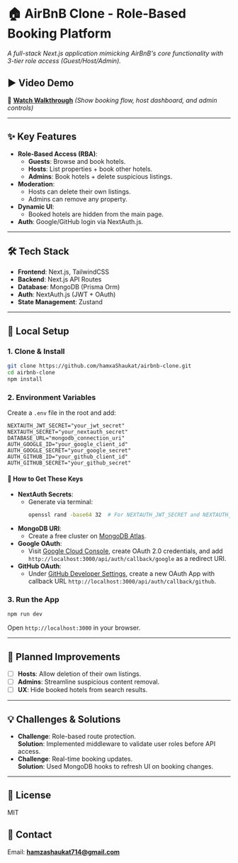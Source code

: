 # 🏠 AirBnB Clone - Role-Based Booking Platform  

*A full-stack Next.js application mimicking AirBnB's core functionality with 3-tier role access (Guest/Host/Admin).*  


## ▶ **Video Demo**  
🎥 **[Watch Walkthrough](https://youtube.com/your-link)** *(Show booking flow, host dashboard, and admin controls)*  

---

## ✨ **Key Features**  
- **Role-Based Access (RBA)**:  
  - **Guests**: Browse and book hotels.  
  - **Hosts**: List properties + book other hotels.  
  - **Admins**: Book hotels + delete suspicious listings.  
- **Moderation**:  
  - Hosts can delete their own listings.  
  - Admins can remove any property.  
- **Dynamic UI**:  
  - Booked hotels are hidden from the main page.  
- **Auth**: Google/GitHub login via NextAuth.js.  

---

## 🛠️ **Tech Stack**  
- **Frontend**: Next.js, TailwindCSS  
- **Backend**: Next.js API Routes  
- **Database**: MongoDB (Prisma Orm)  
- **Auth**: NextAuth.js (JWT + OAuth)  
- **State Management**: Zustand  

---

## 🚀 **Local Setup**  

### **1. Clone & Install**  
```bash
git clone https://github.com/hamxaShaukat/airbnb-clone.git
cd airbnb-clone
npm install
```

### **2. Environment Variables**  
Create a `.env` file in the root and add:  

```env
NEXTAUTH_JWT_SECRET="your_jwt_secret"
NEXTAUTH_SECRET="your_nextauth_secret"
DATABASE_URL="mongodb_connection_uri"
AUTH_GOOGLE_ID="your_google_client_id"
AUTH_GOOGLE_SECRET="your_google_secret"
AUTH_GITHUB_ID="your_github_client_id"
AUTH_GITHUB_SECRET="your_github_secret"
```

#### 🔑 **How to Get These Keys**  
- **NextAuth Secrets**:  
  - Generate via terminal:  
    ```bash
    openssl rand -base64 32  # For NEXTAUTH_JWT_SECRET and NEXTAUTH_SECRET
    ```  
- **MongoDB URI**:  
  - Create a free cluster on [MongoDB Atlas](https://www.mongodb.com/atlas/database).  
- **Google OAuth**:  
  - Visit [Google Cloud Console](https://console.cloud.google.com/apis/credentials), create OAuth 2.0 credentials, and add `http://localhost:3000/api/auth/callback/google` as a redirect URI.  
- **GitHub OAuth**:  
  - Under [GitHub Developer Settings](https://github.com/settings/developers), create a new OAuth App with callback URL `http://localhost:3000/api/auth/callback/github`.  

### **3. Run the App**  
```bash
npm run dev
```
Open `http://localhost:3000` in your browser.  

---

## 🛑 **Planned Improvements**  
- [ ] **Hosts**: Allow deletion of their own listings.  
- [ ] **Admins**: Streamline suspicious content removal.  
- [ ] **UX**: Hide booked hotels from search results.  

---

## 💡 **Challenges & Solutions**  
- **Challenge**: Role-based route protection.  
  **Solution**: Implemented middleware to validate user roles before API access.  
- **Challenge**: Real-time booking updates.  
  **Solution**: Used MongoDB hooks to refresh UI on booking changes.  

---

## 📜 **License**  
MIT  

## 📩 **Contact**  
Email: **hamzashaukat714@gmail.com**
